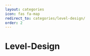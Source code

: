 ```yaml
---
layout: categories
icon: fas fa-map
redirect_to: categories/level-design/
order: 2
---
```


# Level-Design